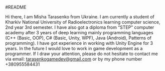 #README

Hi there, I am Misha Tarasenko from Ukraine.
I am currently a student of Kharkiv National University of Radioelectronics learning computer science, 2nd year 3rd semester.
I have also got a diploma from “STEP” computer academy after 3 years of deep learning mainly programming languages (C++ (Basic, OOP), C# (Basic, Unity, WPF), Java (Android), Patterns of programming).
I have got experience in working with Unity Engine for 3 years. 
In the future I would love to work in game development as a programmer.
If I draw your attention, please do not hesitate to contact me via email: tarasenkogamedev@gmail.com or by my phone number +380955584431
